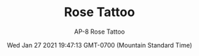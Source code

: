 ---
category: "wall-covering"
date: Wed Jan 27 2021 19:47:13 GMT-0700 (Mountain Standard Time)
description: "null"
designer: "Andrea Pramuk"
href: "https://www.areaenvironments.com/andrea-pramuk"
image_primary: "./img/AP_Rose+Tattoo.jpg"
image_secondary: "./img/Rose+Tattooo+Interior.jpg"
image_thumb: "./img/Andrea+Pramuk.png"
manufacturer: "Area Environments"
slug: "/manufacturers/area-environments/wall-covering/rose-tattoo"
slug_destination: area-environments,
subtitle: "AP-8  Rose Tattoo"
tags:
  - "area-environments"
  - "wall-covering"
title: "Rose Tattoo"
---